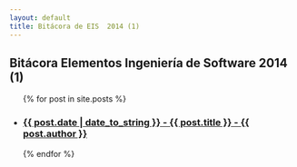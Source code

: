 ```yaml
---
layout: default
title: Bitácora de EIS  2014 (1)
---
```

 
<section class="content">
<h2>Bitácora Elementos Ingeniería de Software 2014 (1)</h2>
 
<ul class="entries">
  {% for post in site.posts %}
 
  <li>
    <a href="{{baseurl}}{{ post.url }}">
      <h3>{{ post.date | date_to_string }} - {{ post.title }} - {{ post.author }}</h3>
    </a>
  </li>
 
  {% endfor %}
</ul>
</section>
